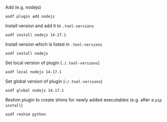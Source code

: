 Add (e.g. nodejs)

```
asdf plugin add nodejs
```

Install version and add it to `.tool-versions`

```
asdf install nodejs 14.17.1
```

Install version which is listed in `.tool-versions`

```
asdf install nodejs
```

Set local version of plugin (`./.tool-versions`)

```
asdf local nodejs 14.17.1
```

Set global version of plugin (`~/.tool-versions`)

```
asdf global nodejs 14.17.1
```

Reshim plugin to create shims for newly added executables (e.g. after a `pip install`)

```
asdf reshim python
```
